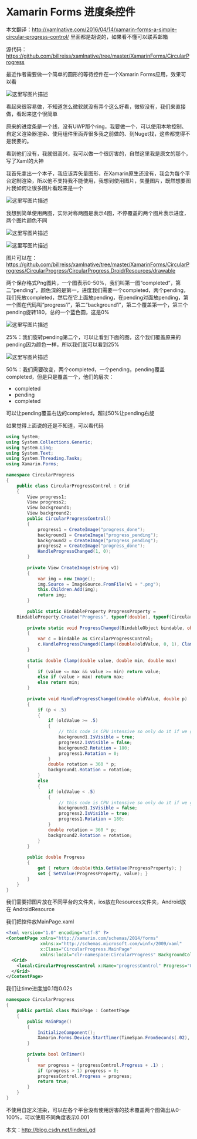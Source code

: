# Xamarin Forms 进度条控件

本文翻译：http://xamlnative.com/2016/04/14/xamarin-forms-a-simple-circular-progress-control/ 里面都是胡说的，如果看不懂可以联系邮箱

源代码：https://github.com/billreiss/xamlnative/tree/master/XamarinForms/CircularProgress

最近作者需要做一个简单的圆形的等待控件在一个Xamarin Forms应用，效果可以看

![这里写图片描述](http://img.blog.csdn.net/20160428145540311)
<!--more-->

看起来很容易做，不知道怎么微软就没有弄个这么好看，微软没有，我们来直接做，看起来这个很简单

原来的进度条是一个线，没有UWP那个ring，我要做一个，可以使用本地控制、自定义渲染器渲染、使用组件里面弄很多我之前做的、到Nuget找，这些都觉得不是我要的。

看到他们没有，我就很高兴，我可以做一个很厉害的，自然这里我是原文的那个，写了Xaml的大神

我首先拿出一个本子，我应该弄矢量图形，在Xamarin原生还没有，我会为每个平台定制渲染，所以他不支持我不能使用，我想到使用图片，矢量图片，既然想要图片我如何让很多图片看起来是一个

![这里写图片描述](http://img.blog.csdn.net/20160428150315349)

我想到简单使用两图，实际对称两图是表示4图，不停覆盖的两个图片表示进度，两个图片颜色不同

![这里写图片描述](http://img.blog.csdn.net/20160428150542049)

![这里写图片描述](http://img.blog.csdn.net/20160428150553877)

图片可以在：https://github.com/billreiss/xamlnative/tree/master/XamarinForms/CircularProgress/CircularProgress/CircularProgress.Droid/Resources/drawable

两个保存格式Png图片，一个图表示0-50%，我们叫第一图“completed”，第二“pending”，颜色深的是第一，进度我们需要一个completed，两个pending，我们先放completed，然后在它上面放pending，在pending对面放pending，第一个图在代码叫“progress1”，第二“background1”，第二个覆盖第一个，第三个pending旋转180，总的一个蓝色圆，这是0%

![这里写图片描述](http://img.blog.csdn.net/20160428151156551)

25%：我们旋转pending第二个，可以让看到下面的图，这个我们覆盖原来的pending因为颜色一样，所以我们就可以看到25%

![这里写图片描述](http://img.blog.csdn.net/20160428151500833)

50%：我们需要改变，两个completed，一个pending，pending覆盖completed，但是只是覆盖一个，他们的层次：

 - completed 
 - pending 
 - completed

可以让pending覆盖右边的completed，超过50%让pending右旋

如果觉得上面说的还是不知道，可以看代码

```csharp
using System;
using System.Collections.Generic;
using System.Linq;
using System.Text;
using System.Threading.Tasks;
using Xamarin.Forms;
 
namespace CircularProgress
{
    public class CircularProgressControl : Grid
    {
        View progress1;
        View progress2;
        View background1;
        View background2;
        public CircularProgressControl()
        {
            progress1 = CreateImage("progress_done");
            background1 = CreateImage("progress_pending");
            background2 = CreateImage("progress_pending");
            progress2 = CreateImage("progress_done");
            HandleProgressChanged(1, 0);
        }
 
        private View CreateImage(string v1)
        {
            var img = new Image();
            img.Source = ImageSource.FromFile(v1 + ".png");
            this.Children.Add(img);
            return img;
        }
 
        public static BindableProperty ProgressProperty =
    BindableProperty.Create("Progress", typeof(double), typeof(CircularProgressControl), 0d, propertyChanged: ProgressChanged);
 
        private static void ProgressChanged(BindableObject bindable, object oldValue, object newValue)
        {
            var c = bindable as CircularProgressControl;
            c.HandleProgressChanged(Clamp((double)oldValue, 0, 1), Clamp((double)newValue, 0, 1));
        }
 
        static double Clamp(double value, double min, double max)
        {
            if (value <= max && value >= min) return value;
            else if (value > max) return max;
            else return min;
        }
 
        private void HandleProgressChanged(double oldValue, double p)
        {
            if (p < .5)
            {
                if (oldValue >= .5)
                {
                    // this code is CPU intensive so only do it if we go from >=50% to <50%
                    background1.IsVisible = true;
                    progress2.IsVisible = false;
                    background2.Rotation = 180;
                    progress1.Rotation = 0;
                }
                double rotation = 360 * p;
                background1.Rotation = rotation;
            }
            else
            {
                if (oldValue < .5)
                {
                    // this code is CPU intensive so only do it if we go from <50% to >=50%
                    background1.IsVisible = false;
                    progress2.IsVisible = true;
                    progress1.Rotation = 180;
                }
                double rotation = 360 * p;
                background2.Rotation = rotation;
            }
        }
 
        public double Progress
        {
            get { return (double)this.GetValue(ProgressProperty); }
            set { SetValue(ProgressProperty, value); }
        }
    }
}
```

我们需要把图片放在不同平台的文件夹，ios放在Resources文件夹，Android放在 AndroidResource

我们把控件放MainPage.xaml

```xml
<?xml version="1.0" encoding="utf-8" ?>
<ContentPage xmlns="http://xamarin.com/schemas/2014/forms"
             xmlns:x="http://schemas.microsoft.com/winfx/2009/xaml"
             x:Class="CircularProgress.MainPage"
             xmlns:local="clr-namespace:CircularProgress" BackgroundColor="White">
  <Grid>
    <local:CircularProgressControl x:Name="progressControl" Progress="0" HorizontalOptions="Center" VerticalOptions="Center" WidthRequest="60" HeightRequest="60"/>
  </Grid>
</ContentPage>
```

我们让time进度加0.1每0.02s

```csharp
namespace CircularProgress
{
    public partial class MainPage : ContentPage
    {
        public MainPage()
        {
            InitializeComponent();
            Xamarin.Forms.Device.StartTimer(TimeSpan.FromSeconds(.02), OnTimer);
        }
 
        private bool OnTimer()
        {
            var progress = (progressControl.Progress + .1) ;
            if (progress > 1) progress = 0;
            progressControl.Progress = progress;
            return true;
        }
    }
}
```

不使用自定义渲染，可以在各个平台没有使用厉害的技术覆盖两个图做出从0-100%，可以使用不同角度表示0.001

本文：http://blog.csdn.net/lindexi_gd





